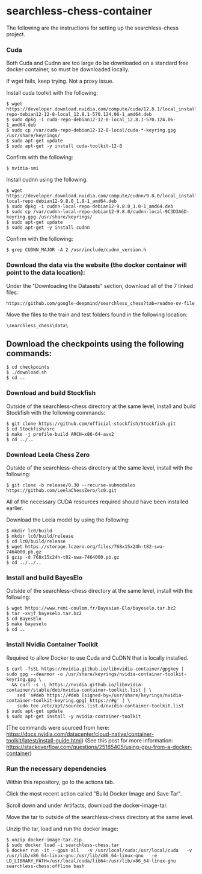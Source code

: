 # searchless-chess-container

The following are the instructions for setting up the searchless-chess project.

### Cuda 

Both Cuda and Cudnn are too large do be downloaded on a standard free docker container, so must be downloaded locally.

If wget fails, keep trying. Not a proxy issue.

Install cuda toolkit with the following:
```
$ wget https://developer.download.nvidia.com/compute/cuda/12.8.1/local_installers/cuda-repo-debian12-12-8-local_12.8.1-570.124.06-1_amd64.deb
$ sudo dpkg -i cuda-repo-debian12-12-8-local_12.8.1-570.124.06-1_amd64.deb
$ sudo cp /var/cuda-repo-debian12-12-8-local/cuda-*-keyring.gpg /usr/share/keyrings/
$ sudo apt-get update
$ sudo apt-get -y install cuda-toolkit-12-8
```

Confirm with the following:

```
$ nvidia-smi
```

Install cudnn using the following:

```
$ wget https://developer.download.nvidia.com/compute/cudnn/9.8.0/local_installers/cudnn-local-repo-debian12-9.8.0_1.0-1_amd64.deb
$ sudo dpkg -i cudnn-local-repo-debian12-9.8.0_1.0-1_amd64.deb
$ sudo cp /var/cudnn-local-repo-debian12-9.8.0/cudnn-local-9C3D3A6D-keyring.gpg /usr/share/keyrings/
$ sudo apt-get update
$ sudo apt-get -y install cudnn
```

Confirm with the following:

```
$ grep CUDNN_MAJOR -A 2 /usr/include/cudnn_version.h
```

### Download the data via the website (the docker container will point to the data location):

Under the "Downloading the Datasets" section, download all of the 7 linked files:

```
https://github.com/google-deepmind/searchless_chess?tab=readme-ov-file
```

Move the files to the train and test folders found in the following location:

```
\searchless_chess\data\
```

## Download the checkpoints using the following commands:

```
$ cd checkpoints
$ ./download.sh
$ cd ..
```

### Download and build Stockfish

Outside of the searchless-chess directory at the same level, install and build Stockfish with the following commands:

```
$ git clone https://github.com/official-stockfish/Stockfish.git
$ cd Stockfish/src
$ make -j profile-build ARCH=x86-64-avx2
$ cd ../..
```

### Download Leela Chess Zero

Outside of the searchless-chess directory at the same level, install with the following:

```
$ git clone -b release/0.30 --recurse-submodules https://github.com/LeelaChessZero/lc0.git
```

All of the necessary CUDA resources required should have been installed earlier. 

Download the Leela model by using the following:

```
$ mkdir lc0/build
$ mkdir lc0/build/release
$ cd lc0/build/release
$ wget https://storage.lczero.org/files/768x15x24h-t82-swa-7464000.pb.gz
$ gzip -d 768x15x24h-t82-swa-7464000.pb.gz
$ cd ../../..
```

### Install and build BayesElo

Outside of the searchless-chess directory at the same level, install with the following:

```
$ wget https://www.remi-coulom.fr/Bayesian-Elo/bayeselo.tar.bz2
$ tar -xvjf bayeselo.tar.bz2
$ cd BayesElo
$ make bayeselo
$ cd ..
```

### Install Nvidia Container Toolkit

Required to allow Docker to use Cuda and CuDNN that is locally installed.

```
$ curl -fsSL https://nvidia.github.io/libnvidia-container/gpgkey | sudo gpg --dearmor -o /usr/share/keyrings/nvidia-container-toolkit-keyring.gpg \
  && curl -s -L https://nvidia.github.io/libnvidia-container/stable/deb/nvidia-container-toolkit.list | \
    sed 's#deb https://#deb [signed-by=/usr/share/keyrings/nvidia-container-toolkit-keyring.gpg] https://#g' | \
    sudo tee /etc/apt/sources.list.d/nvidia-container-toolkit.list
$ sudo apt-get update
$ sudo apt-get install -y nvidia-container-toolkit
```

(The commands were sourced from here: https://docs.nvidia.com/datacenter/cloud-native/container-toolkit/latest/install-guide.html)
(See this post for more information: https://stackoverflow.com/questions/25185405/using-gpu-from-a-docker-container)

### Run the necessary dependencies 

Within this repository, go to the actions tab.

Click the most recent action called "Build Docker Image and Save Tar".

Scroll down and under Artifacts, download the docker-image-tar.

Move the tar to outside of the searchless-chess directory at the same level.

Unzip the tar, load and run the docker image:

```
$ unzip docker-image-tar.zip
$ sudo docker load -i searchless-chess.tar
$ docker run -it --gpus all   -v /usr/local/cuda:/usr/local/cuda   -v /usr/lib/x86_64-linux-gnu:/usr/lib/x86_64-linux-gnu   -e LD_LIBRARY_PATH=/usr/local/cuda/lib64:/usr/lib/x86_64-linux-gnu   searchless-chess:offline bash
```
